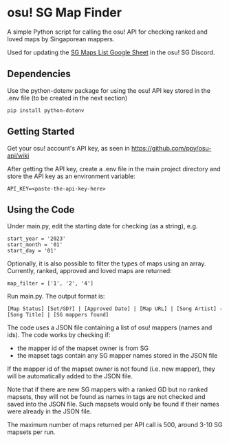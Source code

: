 # osu! SG Map Finder
A simple Python script for calling the osu! API for checking ranked and loved maps by Singaporean mappers.

Used for updating the [SG Maps List Google Sheet](https://docs.google.com/spreadsheets/d/1O7z06_TnZUfj1Clme4CKKrmvqdZ3iV3owcOmQRwkMAE) in the osu! SG Discord.

## Dependencies
Use the python-dotenv package for using the osu! API key stored in the .env file (to be created in the next section)
```
pip install python-dotenv
```

## Getting Started
Get your osu! account's API key, as seen in https://github.com/ppy/osu-api/wiki

After getting the API key, create a .env file in the main project directory and store the API key as an environment variable:
```
API_KEY=<paste-the-api-key-here>
```

## Using the Code
Under main.py, edit the starting date for checking (as a string), e.g.
```
start_year = '2023'
start_month = '01'
start_day = '01'
```

Optionally, it is also possible to filter the types of maps using an array. Currently, ranked, approved and loved maps are returned:
```
map_filter = ['1', '2', '4']
```

Run main.py. The output format is:
```
[Map Status] [Set/GD?] | [Approved Date] | [Map URL] | [Song Artist] - [Song Title] | [SG mappers found]
```

The code uses a JSON file containing a list of osu! mappers (names and ids). The code works by checking if:
- the mapper id of the mapset owner is from SG
- the mapset tags contain any SG mapper names stored in the JSON file

If the mapper id of the mapset owner is not found (i.e. new mapper), they will be automatically added to the JSON file.

Note that if there are new SG mappers with a ranked GD but no ranked mapsets, they will not be found as names in tags are not checked and saved into the JSON file. Such mapsets would only be found if their names were already in the JSON file.

The maximum number of maps returned per API call is 500, around 3-10 SG mapsets per run.
